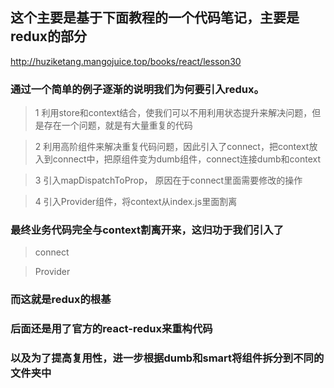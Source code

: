 ## 这个主要是基于下面教程的一个代码笔记，主要是redux的部分
http://huziketang.mangojuice.top/books/react/lesson30

### 通过一个简单的例子逐渐的说明我们为何要引入redux。

> 1 利用store和context结合，使我们可以不用利用状态提升来解决问题，但是存在一个问题，就是有大量重复的代码

> 2 利用高阶组件来解决重复代码问题，因此引入了connect，把context放入到connect中，把原组件变为dumb组件，connect连接dumb和context

> 3 引入mapDispatchToProp， 原因在于connect里面需要修改的操作

> 4 引入Provider组件，将context从index.js里面割离

### 最终业务代码完全与context割离开来，这归功于我们引入了
> connect 

> Provider

### 而这就是redux的根基

### 后面还是用了官方的react-redux来重构代码

### 以及为了提高复用性，进一步根据dumb和smart将组件拆分到不同的文件夹中
